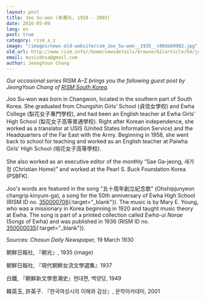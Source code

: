 ```yaml
---
layout: post
title: Joo Su-won (朱壽元, 1910 - 2003)
date: 2016-05-09
lang: en
post: true
category: rism_a_z
image: "/images/news-old-website/csm_Joo_Su-won__1935__c09deb9982.jpg"
old_url: http://www.rism.info//home/newsdetails/browse/62/article/64/joo-su-won-1910-2003.html
email: musicdosa@gmail.com
author: JeongYoun Chang
---
```


_Our occasional series_ RISM A–Z _brings you the following guest post by JeongYoun Chang of [RISM South Korea](http://ewha.kor.rism.info/index.php?id=531)._

Joo Su-won was born in Changwon, located in the southern part of South Korea. She graduated from Chungshin Girls’ School (貞信女學校) and Ewha College (梨花女子專門學校), and had been an English teacher at Ewha Girls’ High School (梨花女子高等普通學校). Right after Korean independence, she worked as a translator at USIS (United States Information Service) and the Headquarters of the Far East with the Army. Beginning in 1956, she went back to school for teaching and worked as an English teacher at Paiwha Girls' High School (培花女子高等學校).

She also worked as an executive editor of the monthly “Sae Ga-jeong, 새가정 (Christian Home)” and worked at the Pearl S. Buck Foundation Korea (PSBFK).

Joo's words are featured in the song "五十周年創立紀念歌" (Ohshipjunyeon changrip kinyum-ga), a song for the 50th anniversary of Ewha High School (RISM ID no. [350000706](https://opac.rism.info/search?id=350000706){:target="_blank"}). The music is by Mary E. Young, who was a missionary in Korea beginning in 1920 and taught music theory at Ewha. The song is part of a printed collection called _Ewha-ui Norae_ (Songs of Ewha) and was published in 1936 (RISM ID no. [350000035](https://opac.rism.info/search?id=350000035){:target="_blank"}).


Sources: _Chosun Daily Newspaper,_ 19 March 1930

朝鮮日報社, 『朝光』, 1935 (image)

朝鮮日報社, 『現代朝鮮女流文學選集』1937

白鐵, 『朝鮮新文學思潮史』현대편, 백양당, 1949

韓英玉, 許英子. 『한국여성시의 이해와 감상』, 문학아카데미, 2001
